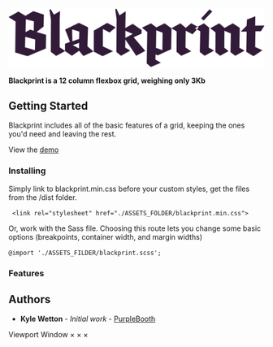 ![alt text](./demo/assets/Blackprint-logo.svg)

**Blackprint is a 12 column flexbox grid, weighing only 3Kb**

## Getting Started

Blackprint includes all of the basic features of a grid, keeping the ones you'd need and leaving the rest.

View the [demo](https://kylewetton.github.io/blackprint/)

### Installing

Simply link to blackprint.min.css before your custom styles, get the files from the /dist folder.

```
 <link rel="stylesheet" href="./ASSETS_FOLDER/blackprint.min.css">
```

Or, work with the Sass file. Choosing this route lets you change some basic options (breakpoints, container width, and margin widths)

```
@import './ASSETS_FILDER/blackprint.scss';
```

### Features

## Authors

* **Kyle Wetton** - *Initial work* - [PurpleBooth](https://github.com/kylewetton)



Viewport
Window
×
×
×